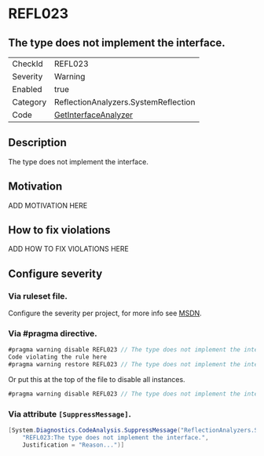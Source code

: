 # REFL023
## The type does not implement the interface.

<!-- start generated table -->
<table>
  <tr>
    <td>CheckId</td>
    <td>REFL023</td>
  </tr>
  <tr>
    <td>Severity</td>
    <td>Warning</td>
  </tr>
  <tr>
    <td>Enabled</td>
    <td>true</td>
  </tr>
  <tr>
    <td>Category</td>
    <td>ReflectionAnalyzers.SystemReflection</td>
  </tr>
  <tr>
    <td>Code</td>
    <td><a href="https://github.com/DotNetAnalyzers/ReflectionAnalyzers/blob/master/ReflectionAnalyzers/NodeAnalzers/GetInterfaceAnalyzer.cs">GetInterfaceAnalyzer</a></td>
  </tr>
</table>
<!-- end generated table -->

## Description

The type does not implement the interface.

## Motivation

ADD MOTIVATION HERE

## How to fix violations

ADD HOW TO FIX VIOLATIONS HERE

<!-- start generated config severity -->
## Configure severity

### Via ruleset file.

Configure the severity per project, for more info see [MSDN](https://msdn.microsoft.com/en-us/library/dd264949.aspx).

### Via #pragma directive.
```C#
#pragma warning disable REFL023 // The type does not implement the interface.
Code violating the rule here
#pragma warning restore REFL023 // The type does not implement the interface.
```

Or put this at the top of the file to disable all instances.
```C#
#pragma warning disable REFL023 // The type does not implement the interface.
```

### Via attribute `[SuppressMessage]`.

```C#
[System.Diagnostics.CodeAnalysis.SuppressMessage("ReflectionAnalyzers.SystemReflection", 
    "REFL023:The type does not implement the interface.", 
    Justification = "Reason...")]
```
<!-- end generated config severity -->